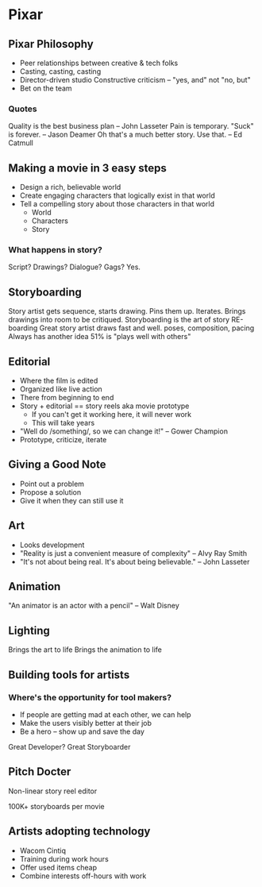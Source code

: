 # Pixar

## Pixar Philosophy

* Peer relationships between creative & tech folks
* Casting, casting, casting
* Director-driven studio
  Constructive criticism – "yes, and" not "no, but"
* Bet on the team


### Quotes

Quality is the best business plan – John Lasseter
Pain is temporary. "Suck" is forever. – Jason Deamer
Oh that's a much better story. Use that. – Ed Catmull


## Making a movie in 3 easy steps
* Design a rich, believable world
* Create engaging characters that logically exist in that world
* Tell a compelling story about those characters in that world
  * World
  * Characters
  * Story


### What happens in story?

Script? Drawings? Dialogue? Gags? Yes.


## Storyboarding

Story artist gets sequence, starts drawing. Pins them up. Iterates.
Brings drawings into room to be critiqued.
Storyboarding is the art of story RE-boarding
Great story artist draws fast and well. poses, composition, pacing
Always has another idea
51% is "plays well with others"


## Editorial

* Where the film is edited
* Organized like live action
* There from beginning to end
* Story + editorial == story reels aka movie prototype
  * If you can't get it working here, it will never work
  * This will take years
* "Well do /something/, so we can change it!" – Gower Champion
* Prototype, criticize, iterate


## Giving a Good Note

* Point out a problem
* Propose a solution
* Give it when they can still use it


## Art

* Looks development
* "Reality is just a convenient measure of complexity" – Alvy Ray Smith
* "It's not about being real. It's about being believable." – John Lasseter


## Animation

"An animator is an actor with a pencil" – Walt Disney


## Lighting

Brings the art to life
Brings the animation to life


## Building tools for artists

### Where's the opportunity for tool makers?

* If people are getting mad at each other, we can help
* Make the users visibly better at their job
* Be a hero – show up and save the day

Great Developer? Great Storyboarder

## Pitch Docter

Non-linear story reel editor

100K+ storyboards per movie

## Artists adopting technology

* Wacom Cintiq
* Training during work hours
* Offer used items cheap
* Combine interests off-hours with work
